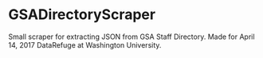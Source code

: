 # GSADirectoryScraper
Small scraper for extracting JSON from GSA Staff Directory. Made for April 14, 2017 DataRefuge at Washington University.

